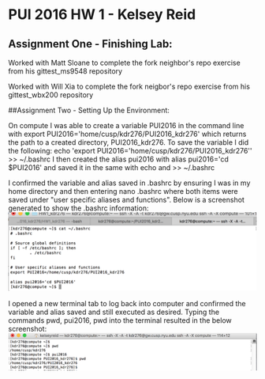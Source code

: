 # PUI 2016 HW 1 - Kelsey Reid

## Assignment One - Finishing Lab:

Worked with Matt Sloane to complete the fork neighbor's repo exercise from his gittest_ms9548 repository

Worked with Will Xia to complete the fork neigbor's repo exercise from his gittest_wbx200 repository


##Assignment Two - Setting Up the Environment:

On compute I was able to create a variable PUI2016 in the command line with export PUI2016='home/cusp/kdr276/PUI2016_kdr276' which returns the path to a created directory, PUI2016_kdr276. To save the variable I did the following: echo 'export PUI2016='home/cusp/kdr276/PUI2016_kdr276'' >> ~/.bashrc 
I then created the alias pui2016 with alias pui2016='cd $PUI2016' and saved it in the same with echo and >> ~/.bashrc

I confirmed the variable and alias saved in .bashrc by ensuring I was in my home directory and then entering nano .bashrc where both items were saved under "user specific aliases and functions". Below is a screenshot generated to show the .bashrc information:
![Screenshot 1 Assignment 2: .bashrc](HW1_screenshot1.png)

I opened a new terminal tab to log back into computer and confirmed the variable and alias saved and still executed as desired. Typing the commands pwd, pui2016, pwd into the terminal resulted in the below screenshot:
![Screenshot 2 Assignment 2: commands](HW1_screenshot2.png)
